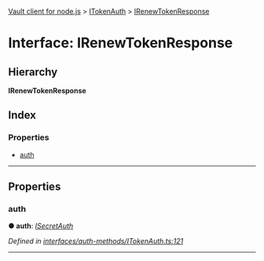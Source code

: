 [Vault client for node.js](../README.md) > [ITokenAuth](../modules/itokenauth.md) > [IRenewTokenResponse](../interfaces/itokenauth.irenewtokenresponse.md)

# Interface: IRenewTokenResponse

## Hierarchy

**IRenewTokenResponse**

## Index

### Properties

* [auth](itokenauth.irenewtokenresponse.md#auth)

---

## Properties

<a id="auth"></a>

###  auth

**● auth**: *[ISecretAuth](isecretauth.md)*

*Defined in [interfaces/auth-methods/ITokenAuth.ts:121](https://github.com/theogravity/vault-tacular/blob/cbfbab1/src/interfaces/auth-methods/ITokenAuth.ts#L121)*

___

